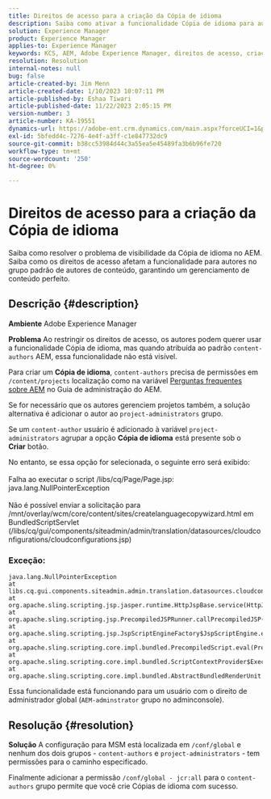 ```yaml
---
title: Direitos de acesso para a criação da Cópia de idioma
description: Saiba como ativar a funcionalidade Cópia de idioma para autores no AEM ajustando os direitos de acesso.
solution: Experience Manager
product: Experience Manager
applies-to: Experience Manager
keywords: KCS, AEM, Adobe Experience Manager, direitos de acesso, criação de cópia de idioma, solução de problemas
resolution: Resolution
internal-notes: null
bug: false
article-created-by: Jim Menn
article-created-date: 1/10/2023 10:07:11 PM
article-published-by: Eshaa Tiwari
article-published-date: 11/22/2023 2:05:15 PM
version-number: 3
article-number: KA-19551
dynamics-url: https://adobe-ent.crm.dynamics.com/main.aspx?forceUCI=1&pagetype=entityrecord&etn=knowledgearticle&id=ded6421c-3391-ed11-aad1-6045bd006b4b
exl-id: 5bfedd4c-7276-4e4f-a3ff-c1e847732dc9
source-git-commit: b38cc53984d44c3a55ea5e45489fa3b6b96fe720
workflow-type: tm+mt
source-wordcount: '250'
ht-degree: 0%

---
```


# Direitos de acesso para a criação da Cópia de idioma


Saiba como resolver o problema de visibilidade da Cópia de idioma no AEM. Saiba como os direitos de acesso afetam a funcionalidade para autores no grupo padrão de autores de conteúdo, garantindo um gerenciamento de conteúdo perfeito.

## Descrição {#description}


<b>Ambiente</b>
Adobe Experience Manager

<b>Problema</b>
Ao restringir os direitos de acesso, os autores podem querer usar a funcionalidade Cópia de idioma, mas quando atribuída ao padrão `content-authors` AEM, essa funcionalidade não está visível.

Para criar um <b>Cópia de idioma</b>, `content-authors` precisa de permissões em `/content/projects` localização como na variável [Perguntas frequentes sobre AEM](https://experienceleague.adobe.com/docs/experience-manager-65/administering/introduction/aem-faqs.html?lang=en) no Guia de administração do AEM.

Se for necessário que os autores gerenciem projetos também, a solução alternativa é adicionar o autor ao `project-administrators` grupo.

Se um `content-author` usuário é adicionado à variável `project-administrators` agrupar a opção <b>Cópia de idioma</b> está presente sob o <b>Criar</b> botão.

No entanto, se essa opção for selecionada, o seguinte erro será exibido:
<br><br>Falha ao executar o script /libs/cq/Page/Page.jsp: java.lang.NullPointerException<br><br>
Não é possível enviar a solicitação para /mnt/overlay/wcm/core/content/sites/createlanguagecopywizard.html em BundledScriptServlet (/libs/cq/gui/components/siteadmin/admin/translation/datasources/cloudconfigurations/cloudconfigurations.jsp)

### Exceção:


```
java.lang.NullPointerException
at libs.cq.gui.components.siteadmin.admin.translation.datasources.cloudconfigurations.cloudconfigurations__002e__jsp._jspService(cloudconfigurations__002e__jsp.java:183)
at org.apache.sling.scripting.jsp.jasper.runtime.HttpJspBase.service(HttpJspBase.java:70)
at org.apache.sling.scripting.jsp.PrecompiledJSPRunner.callPrecompiledJSP(PrecompiledJSPRunner.java:72)
at org.apache.sling.scripting.jsp.JspScriptEngineFactory$JspScriptEngine.eval(JspScriptEngineFactory.java:583)
at org.apache.sling.scripting.core.impl.bundled.PrecompiledScript.eval(PrecompiledScript.java:56)
at org.apache.sling.scripting.core.impl.bundled.ScriptContextProvider$ExecutableContext.eval(ScriptContextProvider.java:170)
at org.apache.sling.scripting.core.impl.bundled.AbstractBundledRenderUnit.eval(AbstractBundledRenderUnit.java:135)
```


Essa funcionalidade está funcionando para um usuário com o direito de administrador global (`AEM-adminstrator` grupo no adminconsole).


## Resolução {#resolution}


<b>Solução</b>
A configuração para MSM está localizada em `/conf/global` e nenhum dos dois grupos - `content-authors` e `project-administrators` - tem permissões para o caminho especificado.

Finalmente adicionar a permissão `/conf/global - jcr:all` para o `content-authors` grupo permite que você crie Cópias de idioma com sucesso.
